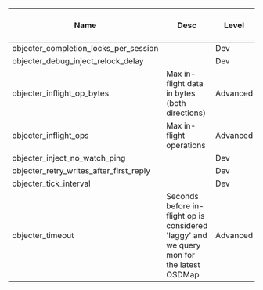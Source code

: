 | Name | Desc | Level | Type | non-Daemon Default | Daemon Default | Min | Max | Valid Values | verbatim | See also | Flags | Services | Validator | Long Desc | Tags |
| --- | --- | --- | --- | --- | --- | --- | --- | --- | --- | --- | --- | --- | --- | --- | --- |
| <span id="SP_objecter_completion_locks_per_session">objecter_completion_locks_per_session</span> |   | Dev | Uint | 32 |  |  |  |  |  |  |  |  |  |  |  |
| <span id="SP_objecter_debug_inject_relock_delay">objecter_debug_inject_relock_delay</span> |   | Dev | Bool | False |  |  |  |  |  |  |  |  |  |  |  |
| <span id="SP_objecter_inflight_op_bytes">objecter_inflight_op_bytes</span> |  Max in-flight data in bytes (both directions) | Advanced | Size | 100_M |  |  |  |  |  |  |  |  |  |  |  |
| <span id="SP_objecter_inflight_ops">objecter_inflight_ops</span> |  Max in-flight operations | Advanced | Uint | 1_K |  |  |  |  |  |  |  |  |  |  |  |
| <span id="SP_objecter_inject_no_watch_ping">objecter_inject_no_watch_ping</span> |   | Dev | Bool | False |  |  |  |  |  |  |  |  |  |  |  |
| <span id="SP_objecter_retry_writes_after_first_reply">objecter_retry_writes_after_first_reply</span> |   | Dev | Bool | False |  |  |  |  |  |  |  |  |  |  |  |
| <span id="SP_objecter_tick_interval">objecter_tick_interval</span> |   | Dev | Float | 5 |  |  |  |  |  |  |  |  |  |  |  |
| <span id="SP_objecter_timeout">objecter_timeout</span> |  Seconds before in-flight op is considered 'laggy' and we query mon for the latest OSDMap | Advanced | Float | 10 |  |  |  |  |  |  |  |  |  |  |  |
